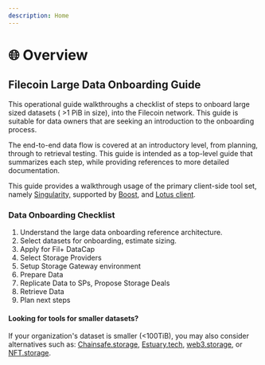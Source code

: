 ```yaml
---
description: Home
---
```


# 🌐 Overview

## Filecoin Large Data Onboarding Guide

This operational guide walkthroughs a checklist of steps to onboard large sized datasets ( >1 PiB in size), into the Filecoin network. This guide is suitable for data owners that are seeking an introduction to the onboarding process.

The end-to-end data flow is covered at an introductory level, from planning, through to retrieval testing. This guide is intended as a top-level guide that summarizes each step, while providing references to more detailed documentation.

This guide provides a walkthrough usage of the primary client-side tool set, namely [Singularity,](https://github.com/tech-greedy/singularity) supported by [Boost](https://boost.filecoin.io/), and [Lotus client](https://lotus.filecoin.io/).&#x20;

### Data Onboarding Checklist

1. Understand the large data onboarding reference architecture.
2. Select datasets for onboarding, estimate sizing.
3. Apply for Fil+ DataCap
4. Select Storage Providers
5. Setup Storage Gateway environment
6. Prepare Data
7. Replicate Data to SPs, Propose Storage Deals&#x20;
8. Retrieve Data
9. Plan next steps

#### Looking for tools for smaller datasets?

If your organization's dataset is smaller (<100TiB), you may also consider alternatives such as: [Chainsafe.storage](https://storage.chainsafe.io/), [Estuary.tech](https://estuary.tech/),  [web3.storage](https://web3.storage), or [NFT.storage](https://nft.storage).
